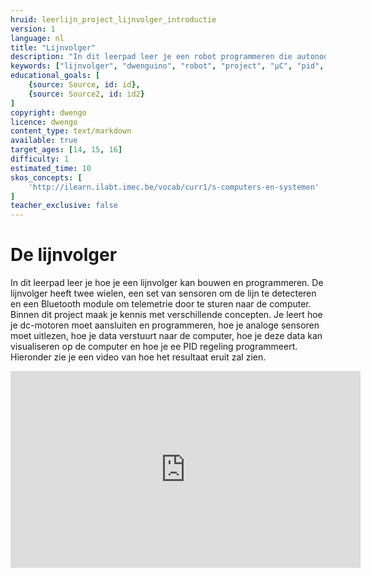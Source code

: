 ```yaml
---
hruid: leerlijn_project_lijnvolger_introductie
version: 1
language: nl
title: "Lijnvolger"
description: "In dit leerpad leer je een robot programmeren die autonoom een lijn kan volgen aan de hand van PID controle."
keywords: ["lijnvolger", "dwenguino", "robot", "project", "µC", "pid", "controletheorie"]
educational_goals: [
    {source: Source, id: id}, 
    {source: Source2, id: id2}
]
copyright: dwengo
licence: dwengo
content_type: text/markdown
available: true
target_ages: [14, 15, 16]
difficulty: 1
estimated_time: 10
skos_concepts: [
    'http://ilearn.ilabt.imec.be/vocab/curr1/s-computers-en-systemen'
]
teacher_exclusive: false
---
```


# De lijnvolger

In dit leerpad leer je hoe je een lijnvolger kan bouwen en programmeren. De lijnvolger heeft twee wielen, een set van sensoren om de lijn te detecteren en een Bluetooth module om telemetrie door te sturen naar de computer. Binnen dit project maak je kennis met verschillende concepten. Je leert hoe je dc-motoren moet aansluiten en programmeren, hoe je analoge sensoren moet uitlezen, hoe je data verstuurt naar de computer, hoe je deze data kan visualiseren op de computer en hoe je ee PID regeling programmeert. Hieronder zie je een video van hoe het resultaat eruit zal zien.


<div class="iframe-container iframe-16-9">
    <iframe width="560" height="315" src="https://www.youtube.com/embed/iSQxbRXo6nc?si=Bvi8hiAr2wBKICqF" title="YouTube video player" frameborder="0" allow="accelerometer; autoplay; clipboard-write; encrypted-media; gyroscope; picture-in-picture; web-share" allowfullscreen></iframe>
</div>


